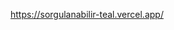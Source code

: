 https://sorgulanabilir-teal.vercel.app/

<!-- Her şeyi bir kerede yapmaya çalışmayın. Küçük ve basit bir şekilde başlayın ve son ürüne doğru adım adım ilerleyin.

Örneğin, kullanıcı üç form öğesinden birindeki girdisini değiştirdiğinde, bu öğelerden herhangi birindeki geçerli verileri console.log'a kaydetmeyi hedefleyerek başlayabilirsiniz. Bunu nasıl yapacağınızı bulabilirseniz, zaten son çizgiye giden yolda ilerliyorsunuz demektir!

O zaman kendinize sorun: Bu verilerle ne yapmam gerekiyor? Ve bunu yapmak için neye ihtiyacım var?

Yorumlar bölümünün şu anda nasıl çalıştığına dair büyük resmi anlamak da yardımcı olabilir. PostData dosyasındaki comments array'ine bakın ve her yorumun yapıldığı ham maddeleri gözden geçirin. Hangi içeriğin eklenmesi ve hangi formatta eklenmesi gerektiğine dair bir fikir edinmek için diziye manuel olarak yeni bir yorum oluşturmak (veya sadece eklediğinizi hayal etmek) yardımcı olabilir.

Ardından, verilerin postData dosyasından sayfada işlenmeye kadar izlediği genel yola bir göz atın. Bunun ayrıntıları hakkında endişelenmenize gerek yoktur (örneğin, veriler PostComments veya PostContent bileşenlerine aktarıldıktan sonra ne olur). Sadece üzerinde çalıştığınız DebatePost bileşeninde neler olup bittiğine dair genel bir anlayışa ihtiyacınız vardır.

Spoiler uyarısı. Tüm bu ipucu çok şey ele veriyor, bu yüzden bakmadan önce bunu iyice düşünmeyi ve/veya Google'da daha fazla arama yapmayı düşünün. Görmek için ⬇️ ️50. satıra ilerleyin 🚨






































Üç form öğesinin ( text input, textarea ve checkbox) her biri için eklemeniz gereken üç şey vardır:

    - onChange
    - name
    - value ( text input ve textarea için) veya checked (checkbox için)

onChange, formdaki herhangi bir değişikliği işleyecek bir fonksiyona ayarlanmalıdır. Bu fonksiyonu kendiniz ayarlamanız gerekecektir.

name, bir form öğesini diğerinden ayıran ve içine girilen verilerle ilgili bir sözcük olmalıdır (örneğin, "userName").

Bunu kontrollü bir form haline getirmek için Value (Değer) veya checked (Kontrol edildi) belirli bir şekilde ayarlanmalıdır. Kodunuza yeni başladığınızda, bu destekleri form öğelerinizin dışında bırakmak ve bunlara daha sonra geri dönmek yararlı olabilir.


Kullanıcı forma bilgi girerken, bu girdinin bir yerde saklanması, girdi değiştikçe güncellenmesi ve sayfaya işlenmesi gerekir. Sayfaya işlenen verileri saklamanız ve güncellemeniz gerekiyorsa, React'te genellikle neye ihtiyacınız vardır?

useState() aracılığıyla form verileri için bir state ayarlamanız gerekir.

Ayrıca kullanıcı forma bilgi girdikçe bu state'i güncellemeniz gerekir. Buradaki soru şudur: Formdan state'e nasıl veri alırsınız? İlk etapta bu verilere nasıl erişeceksiniz?

Burada kendinize sormanız gereken bir diğer önemli soru da bu state'in nasıl başlatılması gerektiğidir. Eğer dikkatli olmazsanız, bir hata mesajı alabilirsiniz. Neyse ki, bu hata mesajı yararlı bir ipucu içerir

🚨 Spoiler uyarısı! Daha fazla ipucu ister misiniz? ️️⬇️ 100. satıra kaydırın 🚨




























Her form öğesine bir onChange prop eklemeniz ve bunu yine oluşturmanız gereken bir değişiklik işleme fonksiyonuna eşit olarak ayarlamanız gerekir.

onChange'i hangi fonksiyona eşitlerseniz, otomatik olarak argüman olarak bir olay nesnesi alacaktır. Fonksiyon içinde, event.target.value veya event.target.checked aracılığıyla elemanın içindeki geçerli bilgiye erişebilirsiniz (fonksiyonunuzda event nesnesine "event" parametre adını verdiğinizi varsayarsak - ancak, "e" gibi istediğiniz herhangi bir adı verebilirsiniz).

Bilginin hangi öğeden geldiğini bilmek için, öğeye bir name niteliği de vermeniz gerekecektir. Daha sonra event.target.name aracılığıyla isme erişebileceksiniz.

Daha sonra state'i güncellemek için bu iki bilgi parçasını ( name ve value ya da checked özelliği) kullanabilirsiniz ve güncellenmeyen diğer form öğelerindeki bilgileri koruduğunuzdan emin olun.

Tüm bunları çalışırken görmek ve nasıl çalıştığını anlamak için, değişiklik işleme fonksiyonu içindeki iki bilgi parçasını ve form verilerinizi ayarladığınız state'i console.log olarak kaydetmek yararlı olabilir.

Formun kendisine (gönder butonu yerine) bir onSubmit prop eklemeniz gerekecektir. Bu, formun gönderilmesini yöneten bir fonksiyona ayarlanmalıdır. Bu fonksiyonu kendiniz ayarlamanız gerekecektir.

Bir formun varsayılan davranışını ve bunun olmasını önlemek için ne yapmanız gerektiğini hatırlayın.

Varsayılan davranış sayfayı yenilemektir. Olay nesnesi otomatik olarak onSubmit'e bağlı fonksiyona aktarılır, bu nedenle bu nesne üzerinde preventDefault() fonksiyonunu çağırmanız yeterlidir.

Kendinize sorun: mevcut yorumlar nereden geliyor? comment array'inde yeni bir yorumun görünmesi için ne olması gerekir? Bu yeni yorumun nereye gitmesi gerekir? Ve form bu yorumu oraya nasıl ulaştırabilir?

Kullanıcı formu doldurur ve "gönder" butonuna tıklarsa, formdan toplanan veriler, ek bir bilgi de içeren tek bir nesne olarak comments array'e gönderilmelidir.

Bu ek bilginin ne olduğunu bulmak için, postData comments array'deki mevcut yorumlara bakın ve yorumunuzda eksik bir şey olup olmadığına bakın.
Kontrollü bir formda (kontrollü bileşenlerden oluşan bir form), formun değerleri bu durumdan bağımsız olmak yerine ilgili React state'i tarafından kontrol edilir. Sonuç olarak, iki kaynak (form ve state) yerine yalnızca bir "doğruluk kaynağı" vardır.

Bu konuda daha fazla bilgi için React dokümanlarına bakın: https://react.dev/reference/react-dom/components/form

Diyelim ki state'inizi formun verisi olarak ayarladınız, ona formData adını verdiniz ve belirli bir noktada aşağıdaki gibi görünüyordu:

      {userName: "something", commentText: "somethingElse", isAnonymous: false}

Bu durumda, kullanıcı adı form öğesinin değerinin formData.userName değerine eşit olmasını ve diğer iki form öğesi için de benzer şeyleri yapmak istersiniz (onay kutusu için önemli bir farkla).

"Gönder" e her tıkladığınızda sayfa yeniden mi başlıyor?

Bir listedeki her çocuğun benzersiz bir "key" özelliğine sahip olması gerektiği hakkında bir hata mesajı almaya devam ediyor musunuz? comments array'ine eklediğiniz yorumların verilerini, array'de zaten bulunan yorumların verileriyle karşılaştırın. Sizin yorumlarınızda eksik olan ne var?

 -->
